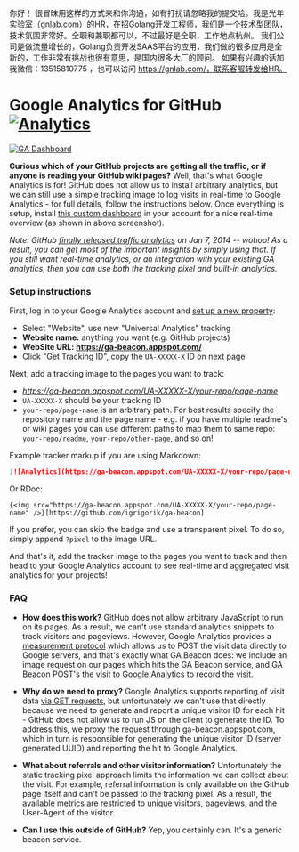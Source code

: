 你好！
很冒昧用这样的方式来和你沟通，如有打扰请忽略我的提交哈。我是光年实验室（gnlab.com）的HR，在招Golang开发工程师，我们是一个技术型团队，技术氛围非常好。全职和兼职都可以，不过最好是全职，工作地点杭州。
我们公司是做流量增长的，Golang负责开发SAAS平台的应用，我们做的很多应用是全新的，工作非常有挑战也很有意思，是国内很多大厂的顾问。
如果有兴趣的话加我微信：13515810775  ，也可以访问 https://gnlab.com/，联系客服转发给HR。
# Google Analytics for GitHub [![Analytics](https://ga-beacon.appspot.com/UA-71196-10/ga-beacon/readme?pixel)](https://github.com/igrigorik/ga-beacon)

[![GA Dashboard](https://lh5.googleusercontent.com/-Zu9r9m7Uv0c/UsSQlJ5OoeI/AAAAAAAAHwo/fvH_lrVUV0w/w1007-h467-no/skitch.png)](https://lh5.googleusercontent.com/-Zu9r9m7Uv0c/UsSQlJ5OoeI/AAAAAAAAHwo/fvH_lrVUV0w/w1007-h467-no/skitch.png)

**Curious which of your GitHub projects are getting all the traffic, or if anyone is reading your GitHub wiki pages?** Well, that's what Google Analytics is for! GitHub does not allow us to install arbitrary analytics, but we can still use a simple tracking image to log visits in real-time to Google Analytics - for full details, follow the instructions below. Once everything is setup, install [this custom dashboard](https://www.google.com/analytics/web/template?uid=MQS4cmZdSh2OWUVqRntqXQ) in your account for a nice real-time overview (as shown in above screenshot).

_Note: GitHub [finally released traffic analytics](https://github.com/blog/1672-introducing-github-traffic-analytics) on Jan 7, 2014 -- wohoo! As a result, you can get most of the important insights by simply using that. If you still want real-time analytics, or an integration with your existing GA analytics, then you can use both the tracking pixel and built-in analytics._


### Setup instructions

First, log in to your Google Analytics account and [set up a new property](https://support.google.com/analytics/answer/1042508?hl=en):

* Select "Website", use new "Universal Analytics" tracking
* **Website name:** anything you want (e.g. GitHub projects)
* **WebSite URL: https://ga-beacon.appspot.com/**
* Click "Get Tracking ID", copy the `UA-XXXXX-X` ID on next page

Next, add a tracking image to the pages you want to track:

* _https://ga-beacon.appspot.com/UA-XXXXX-X/your-repo/page-name_
* `UA-XXXXX-X` should be your tracking ID
* `your-repo/page-name` is an arbitrary path. For best results specify the repository name and the page name - e.g. if you have multiple readme's or wiki pages you can use different paths to map them to same repo: `your-repo/readme`, `your-repo/other-page`, and so on!

Example tracker markup if you are using Markdown:

```markdown
[![Analytics](https://ga-beacon.appspot.com/UA-XXXXX-X/your-repo/page-name)](https://github.com/igrigorik/ga-beacon)
```

Or RDoc:

```rdoc
{<img src="https://ga-beacon.appspot.com/UA-XXXXX-X/your-repo/page-name" />}[https://github.com/igrigorik/ga-beacon]
```

If you prefer, you can skip the badge and use a transparent pixel. To do so, simply append `?pixel` to the image URL.

And that's it, add the tracker image to the pages you want to track and then head to your Google Analytics account to see real-time and aggregated visit analytics for your projects!


### FAQ

- **How does this work?** GitHub does not allow arbitrary JavaScript to run on its pages. As a result, we can't use standard analytics snippets to track visitors and pageviews. However, Google Analytics provides a [measurement protocol](https://developers.google.com/analytics/devguides/collection/protocol/v1/devguide) which allows us to POST the visit data directly to Google servers, and that's exactly what GA Beacon does: we include an image request on our pages which hits the GA Beacon service, and GA Beacon POST's the visit to Google Analytics to record the visit.

- **Why do we need to proxy?** Google Analytics supports reporting of visit data [via GET requests](https://developers.google.com/analytics/devguides/collection/protocol/v1/reference#transport), but unfortunately we can't use that directly because we need to generate and report a unique visitor ID for each hit - GitHub does not allow us to run JS on the client to generate the ID. To address this, we proxy the request through ga-beacon.appspot.com, which in turn is responsible for generating the unique visitor ID (server generated UUID) and reporting the hit to Google Analytics.

- **What about referrals and other visitor information?** Unfortunately the static tracking pixel approach limits the information we can collect about the visit. For example, referral information is only available on the GitHub page itself and can't be passed to the tracking pixel. As a result, the available metrics are restricted to unique visitors, pageviews, and the User-Agent of the visitor.

- **Can I use this outside of GitHub?** Yep, you certainly can. It's a generic beacon service.
